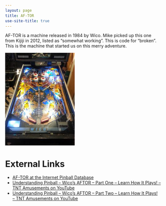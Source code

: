 ```yaml
---
layout: page
title: AF-TOR
use-site-title: true
---
```

AF-TOR is a machine released in 1984 by Wico. Mike picked up this one from Kijiji in 2012, listed as “somewhat working”. This is code for “broken”. This is the machine that started us on this merry adventure.

[![The AF-TOR Playfield](../../img/aftor-225x300.jpg)](../../img/aftor.jpg)

# External Links
* [AF-TOR at the Internet Pinball Database](http://www.ipdb.org/machine.cgi?gid=25)
* [Understanding Pinball – Wico’s AFTOR – Part One – Learn How It Plays! – TNT Amusements on YouTube](http://www.youtube.com/watch?v=rwkggZ02r4E)
* [Understanding Pinball – Wico’s AFTOR – Part Two – Learn How It Plays! – TNT Amusements on YouTube](http://www.youtube.com/watch?v=6ENvjETb4TY)